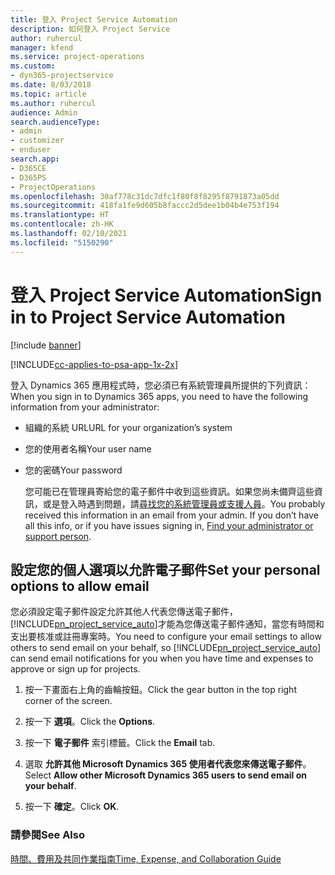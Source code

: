 ```yaml
---
title: 登入 Project Service Automation
description: 如何登入 Project Service
author: ruhercul
manager: kfend
ms.service: project-operations
ms.custom:
- dyn365-projectservice
ms.date: 8/03/2018
ms.topic: article
ms.author: ruhercul
audience: Admin
search.audienceType:
- admin
- customizer
- enduser
search.app:
- D365CE
- D365PS
- ProjectOperations
ms.openlocfilehash: 30af778c31dc7dfc1f80f8f8295f8791873a05dd
ms.sourcegitcommit: 418fa1fe9d605b8faccc2d5dee1b04b4e753f194
ms.translationtype: HT
ms.contentlocale: zh-HK
ms.lasthandoff: 02/10/2021
ms.locfileid: "5150290"
---
```

# <a name="sign-in-to-project-service-automation"></a><span data-ttu-id="3beb0-103">登入 Project Service Automation</span><span class="sxs-lookup"><span data-stu-id="3beb0-103">Sign in to Project Service Automation</span></span>

[!include [banner](../includes/psa-now-project-operations.md)]

[!INCLUDE[cc-applies-to-psa-app-1x-2x](../includes/cc-applies-to-psa-app-1x-2x.md)]

<span data-ttu-id="3beb0-104">登入 Dynamics 365 應用程式時，您必須已有系統管理員所提供的下列資訊：</span><span class="sxs-lookup"><span data-stu-id="3beb0-104">When you sign in to Dynamics 365 apps, you need to have the following information from your administrator:</span></span>  
  
- <span data-ttu-id="3beb0-105">組織的系統 URL</span><span class="sxs-lookup"><span data-stu-id="3beb0-105">URL for your organization’s system</span></span>  
  
- <span data-ttu-id="3beb0-106">您的使用者名稱</span><span class="sxs-lookup"><span data-stu-id="3beb0-106">Your user name</span></span>  
  
- <span data-ttu-id="3beb0-107">您的密碼</span><span class="sxs-lookup"><span data-stu-id="3beb0-107">Your password</span></span>  
  
  <span data-ttu-id="3beb0-108">您可能已在管理員寄給您的電子郵件中收到這些資訊。如果您尚未備齊這些資訊，或是登入時遇到問題，請[尋找您的系統管理員或支援人員](https://docs.microsoft.com/dynamics365/customerengagement/on-premises/basics/find-administrator-support)。</span><span class="sxs-lookup"><span data-stu-id="3beb0-108">You probably received this information in an email from your admin. If you don’t have all this info, or if you have issues signing in, [Find your administrator or support person](https://docs.microsoft.com/dynamics365/customerengagement/on-premises/basics/find-administrator-support).</span></span>  
  
## <a name="set-your-personal-options-to-allow-email"></a><span data-ttu-id="3beb0-109">設定您的個人選項以允許電子郵件</span><span class="sxs-lookup"><span data-stu-id="3beb0-109">Set your personal options to allow email</span></span>  
 <span data-ttu-id="3beb0-110">您必須設定電子郵件設定允許其他人代表您傳送電子郵件，[!INCLUDE[pn_project_service_auto](../includes/pn-project-service-auto.md)]才能為您傳送電子郵件通知，當您有時間和支出要核准或註冊專案時。</span><span class="sxs-lookup"><span data-stu-id="3beb0-110">You need to configure your email settings to allow others to send email on your behalf, so [!INCLUDE[pn_project_service_auto](../includes/pn-project-service-auto.md)] can send email notifications for you when you have time and expenses to approve or sign up for projects.</span></span>  
  
1.  <span data-ttu-id="3beb0-111">按一下畫面右上角的齒輪按鈕。</span><span class="sxs-lookup"><span data-stu-id="3beb0-111">Click the gear button in the top right corner of the screen.</span></span>  
  
2.  <span data-ttu-id="3beb0-112">按一下 **選項**。</span><span class="sxs-lookup"><span data-stu-id="3beb0-112">Click the **Options**.</span></span>  
  
3.  <span data-ttu-id="3beb0-113">按一下 **電子郵件** 索引標籤。</span><span class="sxs-lookup"><span data-stu-id="3beb0-113">Click the **Email** tab.</span></span>  
  
4.  <span data-ttu-id="3beb0-114">選取 **允許其他 Microsoft Dynamics 365 使用者代表您來傳送電子郵件**。</span><span class="sxs-lookup"><span data-stu-id="3beb0-114">Select **Allow other Microsoft Dynamics 365 users to send email on your behalf**.</span></span>  
  
5.  <span data-ttu-id="3beb0-115">按一下 **確定**。</span><span class="sxs-lookup"><span data-stu-id="3beb0-115">Click **OK**.</span></span>  
  
### <a name="see-also"></a><span data-ttu-id="3beb0-116">請參閱</span><span class="sxs-lookup"><span data-stu-id="3beb0-116">See Also</span></span>  
 [<span data-ttu-id="3beb0-117">時間、費用及共同作業指南</span><span class="sxs-lookup"><span data-stu-id="3beb0-117">Time, Expense, and Collaboration Guide</span></span>](../psa/time-expense-collaboration-guide.md)

